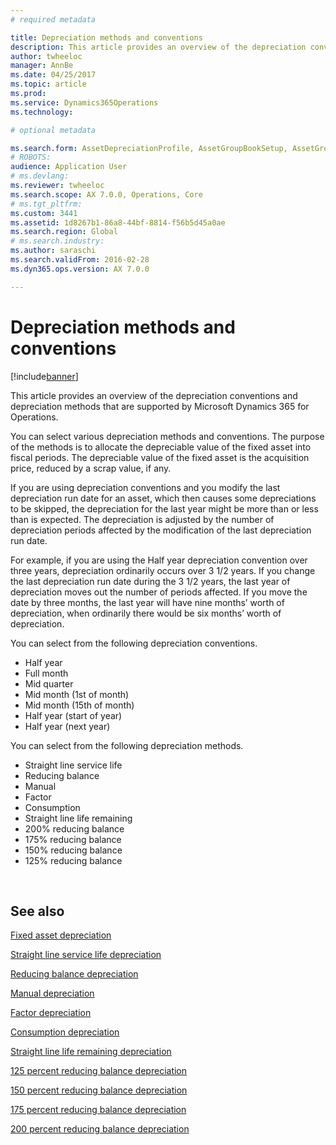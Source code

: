 ```yaml
---
# required metadata

title: Depreciation methods and conventions
description: This article provides an overview of the depreciation conventions and depreciation methods that are supported by Microsoft Dynamics 365 for Operations.
author: twheeloc
manager: AnnBe
ms.date: 04/25/2017
ms.topic: article
ms.prod: 
ms.service: Dynamics365Operations
ms.technology: 

# optional metadata

ms.search.form: AssetDepreciationProfile, AssetGroupBookSetup, AssetGroupDepBookSetup
# ROBOTS: 
audience: Application User
# ms.devlang: 
ms.reviewer: twheeloc
ms.search.scope: AX 7.0.0, Operations, Core
# ms.tgt_pltfrm: 
ms.custom: 3441
ms.assetid: 1d8267b1-86a8-44bf-8814-f56b5d45a0ae
ms.search.region: Global
# ms.search.industry: 
ms.author: saraschi
ms.search.validFrom: 2016-02-28
ms.dyn365.ops.version: AX 7.0.0

---
```


# Depreciation methods and conventions

[!include[banner](../includes/banner.md)]


This article provides an overview of the depreciation conventions and depreciation methods that are supported by Microsoft Dynamics 365 for Operations.

You can select various depreciation methods and conventions. The purpose of the methods is to allocate the depreciable value of the fixed asset into fiscal periods. The depreciable value of the fixed asset is the acquisition price, reduced by a scrap value, if any. 

If you are using depreciation conventions and you modify the last depreciation run date for an asset, which then causes some depreciations to be skipped, the depreciation for the last year might be more than or less than is expected. The depreciation is adjusted by the number of depreciation periods affected by the modification of the last depreciation run date.

For example, if you are using the Half year depreciation convention over three years, depreciation ordinarily occurs over 3 1/2 years. If you change the last depreciation run date during the 3 1/2 years, the last year of depreciation moves out the number of periods affected. If you move the date by three months, the last year will have nine months’ worth of depreciation, when ordinarily there would be six months’ worth of depreciation.

You can select from the following depreciation conventions.


-   Half year
-   Full month
-   Mid quarter
-   Mid month (1st of month)
-   Mid month (15th of month)
-   Half year (start of year)
-   Half year (next year)

You can select from the following depreciation methods.
-   Straight line service life
-   Reducing balance
-   Manual
-   Factor
-   Consumption
-   Straight line life remaining
-   200% reducing balance
-   175% reducing balance
-   150% reducing balance
-   125% reducing balance

 



See also
--------

[Fixed asset depreciation](fixed-asset-depreciation.md)

[Straight line service life depreciation](Straight-line-service-life-depreciation.md)

[Reducing balance depreciation](reduce-balance-depreciation.md)

[Manual depreciation](manual-depreciation.md)

[Factor depreciation](factor-depreciation.md)

[Consumption depreciation](consumption-depreciation.md)

[Straight line life remaining depreciation](straight-line-life-remaining-depreciation.md)

[125 percent reducing balance depreciation](125-percent-reducing-balance-depreciation.md)

[150 percent reducing balance depreciation](150-percent-reducing-balance-depreciation.md)

[175 percent reducing balance depreciation](175-percent-reducing-balance-depreciation.md)

[200 percent reducing balance depreciation](200-percent-reducing-balance-depreciation.md)



